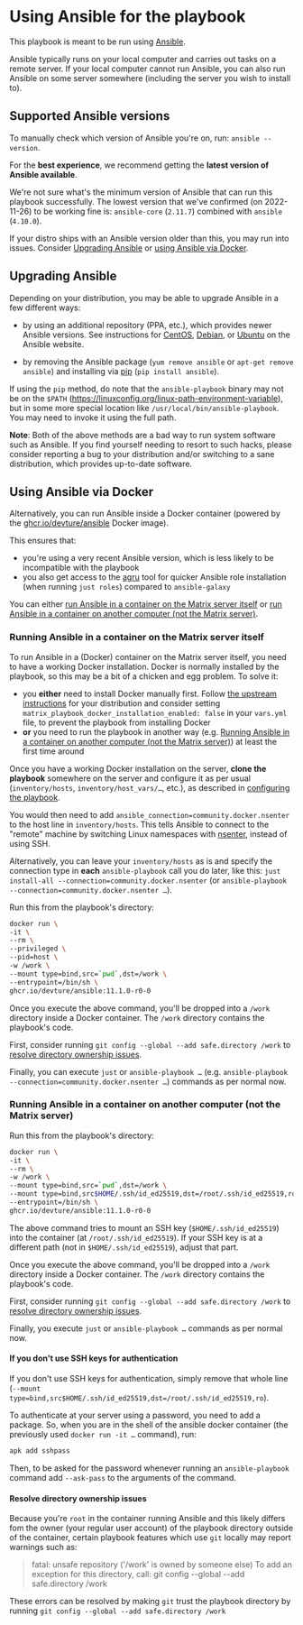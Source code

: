 <!--
SPDX-FileCopyrightText: 2019 - 2025 Slavi Pantaleev
SPDX-FileCopyrightText: 2020 Aaron Raimist
SPDX-FileCopyrightText: 2020 Hanno J. Gödecke
SPDX-FileCopyrightText: 2022 Kai Biebel
SPDX-FileCopyrightText: 2024 - 2025 Suguru Hirahara

SPDX-License-Identifier: AGPL-3.0-or-later
-->

# Using Ansible for the playbook

This playbook is meant to be run using [Ansible](https://www.ansible.com/).

Ansible typically runs on your local computer and carries out tasks on a remote server. If your local computer cannot run Ansible, you can also run Ansible on some server somewhere (including the server you wish to install to).

## Supported Ansible versions

To manually check which version of Ansible you're on, run: `ansible --version`.

For the **best experience**, we recommend getting the **latest version of Ansible available**.

We're not sure what's the minimum version of Ansible that can run this playbook successfully. The lowest version that we've confirmed (on 2022-11-26) to be working fine is: `ansible-core` (`2.11.7`) combined with `ansible` (`4.10.0`).

If your distro ships with an Ansible version older than this, you may run into issues. Consider [Upgrading Ansible](#upgrading-ansible) or [using Ansible via Docker](#using-ansible-via-docker).

## Upgrading Ansible

Depending on your distribution, you may be able to upgrade Ansible in a few different ways:

- by using an additional repository (PPA, etc.), which provides newer Ansible versions. See instructions for [CentOS](https://docs.ansible.com/ansible/latest/installation_guide/intro_installation.html#installing-ansible-on-rhel-centos-or-fedora), [Debian](https://docs.ansible.com/ansible/latest/installation_guide/intro_installation.html#installing-ansible-on-debian), or [Ubuntu](https://docs.ansible.com/ansible/latest/installation_guide/intro_installation.html#installing-ansible-on-ubuntu) on the Ansible website.

- by removing the Ansible package (`yum remove ansible` or `apt-get remove ansible`) and installing via [pip](https://pip.pypa.io/en/stable/installation/) (`pip install ansible`).

If using the `pip` method, do note that the `ansible-playbook` binary may not be on the `$PATH` (https://linuxconfig.org/linux-path-environment-variable), but in some more special location like `/usr/local/bin/ansible-playbook`. You may need to invoke it using the full path.

**Note**: Both of the above methods are a bad way to run system software such as Ansible. If you find yourself needing to resort to such hacks, please consider reporting a bug to your distribution and/or switching to a sane distribution, which provides up-to-date software.

## Using Ansible via Docker

Alternatively, you can run Ansible inside a Docker container (powered by the [ghcr.io/devture/ansible](https://github.com/devture/docker-ansible/pkgs/container/ansible) Docker image).

This ensures that:

- you're using a very recent Ansible version, which is less likely to be incompatible with the playbook
- you also get access to the [agru](https://github.com/etkecc/agru) tool for quicker Ansible role installation (when running `just roles`) compared to `ansible-galaxy`

You can either [run Ansible in a container on the Matrix server itself](#running-ansible-in-a-container-on-the-matrix-server-itself) or [run Ansible in a container on another computer (not the Matrix server)](#running-ansible-in-a-container-on-another-computer-not-the-matrix-server).

### Running Ansible in a container on the Matrix server itself

To run Ansible in a (Docker) container on the Matrix server itself, you need to have a working Docker installation. Docker is normally installed by the playbook, so this may be a bit of a chicken and egg problem. To solve it:

- you **either** need to install Docker manually first. Follow [the upstream instructions](https://docs.docker.com/engine/install/) for your distribution and consider setting `matrix_playbook_docker_installation_enabled: false` in your `vars.yml` file, to prevent the playbook from installing Docker
- **or** you need to run the playbook in another way (e.g. [Running Ansible in a container on another computer (not the Matrix server)](#running-ansible-in-a-container-on-another-computer-not-the-matrix-server)) at least the first time around

Once you have a working Docker installation on the server, **clone the playbook** somewhere on the server and configure it as per usual (`inventory/hosts`, `inventory/host_vars/…`, etc.), as described in [configuring the playbook](configuring-playbook.md).

You would then need to add `ansible_connection=community.docker.nsenter` to the host line in `inventory/hosts`. This tells Ansible to connect to the "remote" machine by switching Linux namespaces with [nsenter](https://man7.org/linux/man-pages/man1/nsenter.1.html), instead of using SSH.

Alternatively, you can leave your `inventory/hosts` as is and specify the connection type in **each** `ansible-playbook` call you do later, like this: `just install-all --connection=community.docker.nsenter` (or `ansible-playbook --connection=community.docker.nsenter …`).

Run this from the playbook's directory:

```sh
docker run \
-it \
--rm \
--privileged \
--pid=host \
-w /work \
--mount type=bind,src=`pwd`,dst=/work \
--entrypoint=/bin/sh \
ghcr.io/devture/ansible:11.1.0-r0-0
```

Once you execute the above command, you'll be dropped into a `/work` directory inside a Docker container. The `/work` directory contains the playbook's code.

First, consider running `git config --global --add safe.directory /work` to [resolve directory ownership issues](#resolve-directory-ownership-issues).

Finally, you can execute `just` or `ansible-playbook …` (e.g. `ansible-playbook --connection=community.docker.nsenter …`) commands as per normal now.

### Running Ansible in a container on another computer (not the Matrix server)

Run this from the playbook's directory:

```sh
docker run \
-it \
--rm \
-w /work \
--mount type=bind,src=`pwd`,dst=/work \
--mount type=bind,src$HOME/.ssh/id_ed25519,dst=/root/.ssh/id_ed25519,ro \
--entrypoint=/bin/sh \
ghcr.io/devture/ansible:11.1.0-r0-0
```

The above command tries to mount an SSH key (`$HOME/.ssh/id_ed25519`) into the container (at `/root/.ssh/id_ed25519`). If your SSH key is at a different path (not in `$HOME/.ssh/id_ed25519`), adjust that part.

Once you execute the above command, you'll be dropped into a `/work` directory inside a Docker container. The `/work` directory contains the playbook's code.

First, consider running `git config --global --add safe.directory /work` to [resolve directory ownership issues](#resolve-directory-ownership-issues).

Finally, you execute `just` or `ansible-playbook …` commands as per normal now.

#### If you don't use SSH keys for authentication

If you don't use SSH keys for authentication, simply remove that whole line (`--mount type=bind,src$HOME/.ssh/id_ed25519,dst=/root/.ssh/id_ed25519,ro`).

To authenticate at your server using a password, you need to add a package. So, when you are in the shell of the ansible docker container (the previously used `docker run -it …` command), run:

```sh
apk add sshpass
```

Then, to be asked for the password whenever running an `ansible-playbook` command add `--ask-pass` to the arguments of the command.

#### Resolve directory ownership issues

Because you're `root` in the container running Ansible and this likely differs fom the owner (your regular user account) of the playbook directory outside of the container, certain playbook features which use `git` locally may report warnings such as:

> fatal: unsafe repository ('/work' is owned by someone else)
> To add an exception for this directory, call:
>  git config --global --add safe.directory /work

These errors can be resolved by making `git` trust the playbook directory by running `git config --global --add safe.directory /work`
